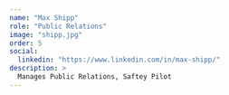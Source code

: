 ```yaml
---
name: "Max Shipp"
role: "Public Relations"
image: "shipp.jpg"
order: 5
social:
  linkedin: "https://www.linkedin.com/in/max-shipp/"
description: >
  Manages Public Relations, Saftey Pilot
---
```

